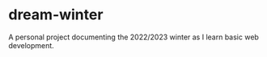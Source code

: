 # dream-winter
A personal project documenting the 2022/2023 winter as I learn basic web development.
